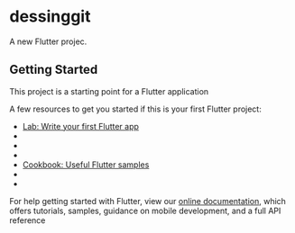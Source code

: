 # dessinggit

A new Flutter projec. 

## Getting Started 

This project is a starting point for a Flutter application

A few resources to get you started if this is your first Flutter project:

- [Lab: Write your first Flutter app](https://flutter.dev/docs/get-started/codelab)
- 
- 
-
- [Cookbook: Useful Flutter samples](https://flutter.dev/docs/cookbook)
- 
-
For help getting started with Flutter, view our
[online documentation](https://flutter.dev/docs), which offers tutorials,
samples, guidance on mobile development, and a full API reference

